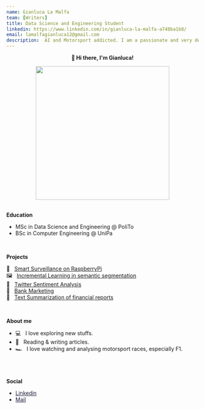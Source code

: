 ```yaml
---
name: Gianluca La Malfa
team: [Writers]
title: Data Science and Engineering Student
linkedin: https://www.linkedin.com/in/gianluca-la-malfa-a748ba1b8/
email: lamalfagianluca12@gmail.com
description:  AI and Motorsport addicted. I am a passionate and very determined student, I like challenges.
---
```


<p align="center" style="font-weight:bold"> 👋 <b>Hi there, I'm Gianluca!</b> <p>

<div id="header" align="center">
  <img src="https://user-images.githubusercontent.com/66356627/141088807-30410fcb-59c5-4080-adce-657a8908c093.gif" width="350"/>
</div>

<br />

**Education**
* MSc in Data Science and Engineering @ PoliTo
* BSc in Computer Engineering @ UniPa

<br />



**Projects**

  🚨 &nbsp; <a href="https://github.com/GianlucaLM-1/smart-surveillance-raspberrypi"> Smart Surveillance on RaspberryPi </a><br>
  🖼 &nbsp; <a href="https://github.com/GianlucaLM-1/incremental-learning-semantic-segmentation"> Incremental Learning in semantic segmentation </a><br>
  🐥 &nbsp; <a href="https://github.com/GianlucaLM-1/Twitter-Sentiment-Analysis"> Twitter Sentiment Analysis </a><br>
  🏦 &nbsp; <a href="https://github.com/GianlucaLM-1/bank_marketing"> Bank Marketing</a><br> 
  📖 &nbsp; <a href="https://github.com/francescodisalvo05/nlp-financial-summarization-rl"> Text Summarization of financial reports </a><br> 

<br />

**About me**
- 💻 &nbsp; I love exploring new stuffs.
- 📰 &nbsp; Reading & writing articles.
- 🏎 &nbsp; I love watching and analysing motorsport races, especially F1.

<br /><br />

**Social**
* <a href="https://www.linkedin.com/in/gianluca-la-malfa-a748ba1b8/" target="_blank" style="color:#1A1E3B; text-decoration:underline">Linkedin</a>
* <a href="mailto:lamalfagianluca12@gmail.com" target="_blank" style="color:#1A1E3B; text-decoration:underline">Mail</a>
